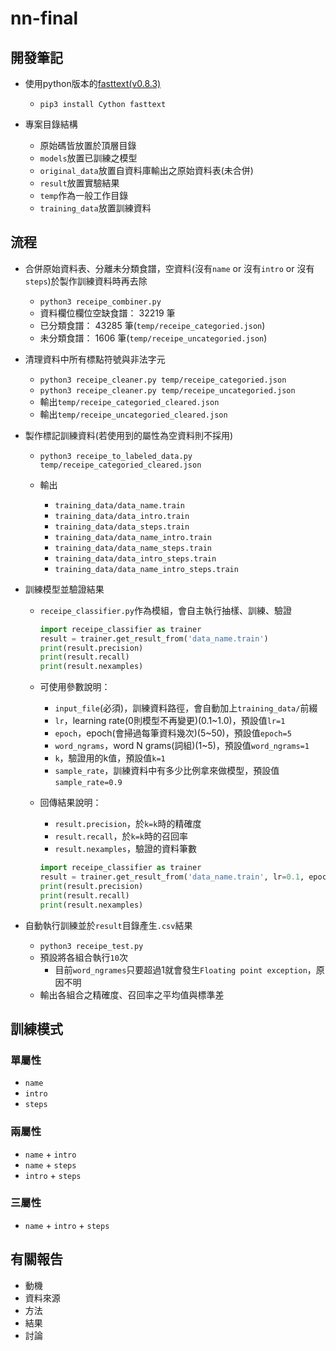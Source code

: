 # nn-final

## 開發筆記

-   使用python版本的[fasttext(v0.8.3)](https://pypi.org/project/fasttext/)

    -   `pip3 install Cython fasttext`

-   專案目錄結構

    -   原始碼皆放置於頂層目錄
    -   `models`放置已訓練之模型
    -   `original_data`放置自資料庫輸出之原始資料表(未合併)
    -   `result`放置實驗結果
    -   `temp`作為一般工作目錄
    -   `training_data`放置訓練資料

## 流程

-   合併原始資料表、分離未分類食譜，空資料(沒有`name` or 沒有`intro` or 沒有`steps`)於製作訓練資料時再去除

    -   `python3 receipe_combiner.py`
    -   資料欄位欄位空缺食譜： 32219 筆
    -   已分類食譜： 43285 筆(`temp/receipe_categoried.json`)
    -   未分類食譜： 1606 筆(`temp/receipe_uncategoried.json`)

-   清理資料中所有標點符號與非法字元

    -   `python3 receipe_cleaner.py temp/receipe_categoried.json`
    -   `python3 receipe_cleaner.py temp/receipe_uncategoried.json`
    -   輸出`temp/receipe_categoried_cleared.json`
    -   輸出`temp/receipe_uncategoried_cleared.json`

-   製作標記訓練資料(若使用到的屬性為空資料則不採用)

    -   `python3 receipe_to_labeled_data.py temp/receipe_categoried_cleared.json`
    -   輸出

        -   `training_data/data_name.train`
        -   `training_data/data_intro.train`
        -   `training_data/data_steps.train`
        -   `training_data/data_name_intro.train`
        -   `training_data/data_name_steps.train`
        -   `training_data/data_intro_steps.train`
        -   `training_data/data_name_intro_steps.train`

-   訓練模型並驗證結果

    -   `receipe_classifier.py`作為模組，會自主執行抽樣、訓練、驗證

        ```python
        import receipe_classifier as trainer
        result = trainer.get_result_from('data_name.train')
        print(result.precision)
        print(result.recall)
        print(result.nexamples)
        ```

    -   可使用參數說明：

        -   `input_file`(必須)，訓練資料路徑，會自動加上`training_data/`前綴
        -   `lr`，learning rate(0則模型不再變更)(0.1~1.0)，預設值`lr=1`
        -   `epoch`，epoch(會掃過每筆資料幾次)(5~50)，預設值`epoch=5`
        -   `word_ngrams`，word N grams(詞組)(1~5)，預設值`word_ngrams=1`
        -   `k`，驗證用的k值，預設值`k=1`
        -   `sample_rate`，訓練資料中有多少比例拿來做模型，預設值`sample_rate=0.9`

    -   回傳結果說明：

        -   `result.precision`，於`k=k`時的精確度
        -   `result.recall`，於`k=k`時的召回率
        -   `result.nexamples`，驗證的資料筆數

        ```python
        import receipe_classifier as trainer
        result = trainer.get_result_from('data_name.train', lr=0.1, epoch=5, word_ngrams=1, k=1, sample_rate=0.9)
        print(result.precision)
        print(result.recall)
        print(result.nexamples)
        ```

-   自動執行訓練並於`result`目錄產生`.csv`結果

    -   `python3 receipe_test.py`
    -   預設將各組合執行`10`次
        -   目前`word_ngrames`只要超過1就會發生`Floating point exception`，原因不明
    -   輸出各組合之精確度、召回率之平均值與標準差

## 訓練模式

### 單屬性

-   `name`
-   `intro`
-   `steps`

### 兩屬性

-   `name` + `intro`
-   `name` + `steps`
-   `intro` + `steps`

### 三屬性

-   `name` + `intro` + `steps`

## 有關報告

-   動機
-   資料來源
-   方法
-   結果
-   討論
